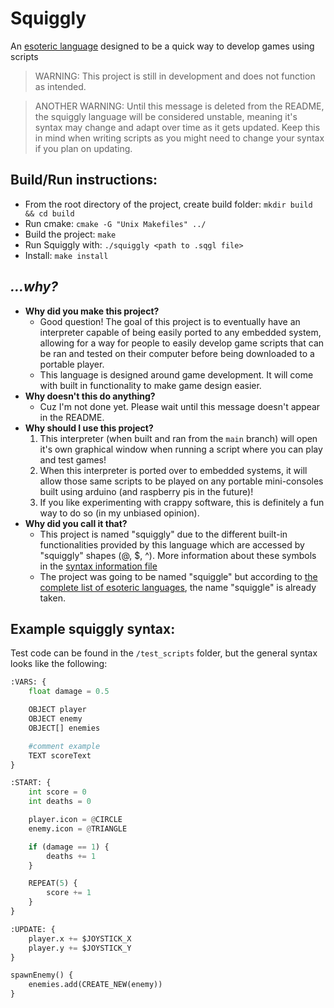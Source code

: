 # Squiggly

An [esoteric language](https://en.wikipedia.org/wiki/Esoteric_programming_language) designed to be a quick way to develop games using scripts

> WARNING: This project is still in development and does not function as intended.

> ANOTHER WARNING: Until this message is deleted from the README, the squiggly language will be considered unstable, meaning it's syntax may change and adapt over time as it gets updated. Keep this in mind when writing scripts as you might need to change your syntax if you plan on updating.

## Build/Run instructions:

* From the root directory of the project, create build folder: `mkdir build && cd build`
* Run cmake: `cmake -G "Unix Makefiles" ../`
* Build the project: `make`
* Run Squiggly with: `./squiggly <path to .sqgl file>`
* Install: `make install`

## *...why?*

- **Why did you make this project?** 
    - Good question! The goal of this project is to eventually have an interpreter capable of being easily ported to any embedded system, allowing for a way for people to easily develop game scripts that can be ran and tested on their computer before being downloaded to a portable player.
    - This language is designed around game development. It will come with built in functionality to make game design easier.
- **Why doesn't this do anything?**
    - Cuz I'm not done yet. Please wait until this message doesn't appear in the README.
- **Why should I use this project?**
    1. This interpreter (when built and ran from the `main` branch) will open it's own graphical window when running a script where you can play and test games!
    2. When this interpreter is ported over to embedded systems, it will allow those same scripts to be played on any portable mini-consoles built using arduino (and raspberry pis in the future)!
    3. If you like experimenting with crappy software, this is definitely a fun way to do so (in my unbiased opinion).
- **Why did you call it that?**
    - This project is named "squiggly" due to the different built-in functionalities provided by this language which are accessed by "squiggly" shapes (@, $, ^). More information about these symbols in the [syntax information file](test_scripts/syntax.md)
    - The project was going to be named "squiggle" but according to [the complete list of esoteric languages](https://esolangs.org/wiki/Language_list), the name "squiggle" is already taken.

## Example squiggly syntax:

Test code can be found in the `/test_scripts` folder, but the general syntax looks like the following:

``` Python
:VARS: {
    float damage = 0.5

    OBJECT player
    OBJECT enemy
    OBJECT[] enemies

    #comment example
    TEXT scoreText
}

:START: {
    int score = 0
    int deaths = 0

    player.icon = @CIRCLE
    enemy.icon = @TRIANGLE

    if (damage == 1) {
        deaths += 1
    }

    REPEAT(5) {
        score += 1
    }
}

:UPDATE: {
	player.x += $JOYSTICK_X
	player.y += $JOYSTICK_Y
}

spawnEnemy() {
	enemies.add(CREATE_NEW(enemy))
}
```
